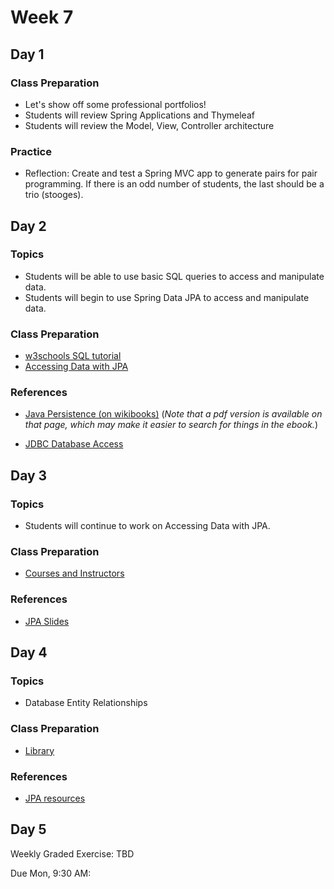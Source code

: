 # Week 7

## Day 1

### Class Preparation

-   Let's show off some professional portfolios!
-   Students will review Spring Applications and Thymeleaf
-   Students will review the Model, View, Controller architecture

### Practice

-   Reflection: Create and test a Spring MVC app to generate pairs for pair programming. If there is an odd number of students, the last should be a trio (stooges).

## Day 2

### Topics

-   Students will be able to use basic SQL queries to access and manipulate data.
-   Students will begin to use Spring Data JPA to access and manipulate data.

### Class Preparation

-   [w3schools SQL tutorial](https://www.w3schools.com/sql/default.asp)
-   [Accessing Data with JPA](https://wecancodeit.github.io/java-resources/spring/getting-started-guides/accessing-data-with-jpa/)

### References

-   [Java Persistence (on wikibooks)](https://en.wikibooks.org/wiki/Java_Persistence) (_Note that a pdf version is available on that page, which may make it easier to search for things in the ebook._)

-   [JDBC Database Access](https://docs.oracle.com/javase/tutorial/jdbc/index.html)

## Day 3

### Topics

-   Students will continue to work on Accessing Data with JPA.

### Class Preparation

-   [Courses and Instructors](https://wecancodeit.github.io/java-exercises/jpa/courses-with-instructors)

### References

-   [JPA Slides](https://wecancodeit.github.io/java-slides/data/jpa/)

## Day 4

### Topics

-   Database Entity Relationships

### Class Preparation

-   [Library](https://github.com/WeCanCodeIT/java-exercises/blob/master/jpa/library.md)

### References

-   [JPA resources](https://wecancodeit.github.io/java-resources/data-access/jpa/#resources)

## Day 5

Weekly Graded Exercise: TBD

Due Mon, 9:30 AM:
